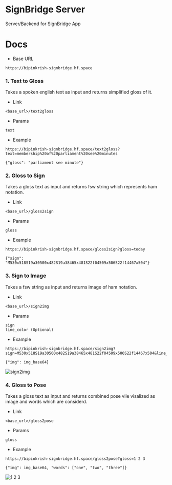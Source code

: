 # SignBridge Server

Server/Backend for SignBridge App

# Docs

* Base URL

```
https://bipinkrish-signbridge.hf.space
```

### 1. Text to Gloss

Takes a spoken english text as input and returns simplified gloss of it.

* Link

```
<base_url>/text2gloss
```

* Params
  
```
text
```

* Example

```
https://bipinkrish-signbridge.hf.space/text2gloss?text=membership%20of%20parliament%20see%20minutes
```

```
{"gloss": "parliament see minute"}
```


### 2. Gloss to Sign

Takes a gloss text as input and returns fsw string which represents ham notation.

* Link

```
<base_url>/gloss2sign
```

* Params
  
```
gloss
```

* Example

```
https://bipinkrish-signbridge.hf.space/gloss2sign?gloss=today
```

```
{"sign": "M530x518S19a30500x482S19a38465x481S22f04509x506S22f14467x504"}
```

### 3. Sign to Image

Takes a fsw string as input and returns image of ham notation.

* Link

```
<base_url>/sign2img
```

* Params
  
```
sign
line_color (Optional)
```

* Example

```
https://bipinkrish-signbridge.hf.space/sign2img?sign=M530x518S19a30500x482S19a38465x481S22f04509x506S22f14467x504&line_color=10,23,122,255
```

```
{"img": img_base64}
```

![sign2img](https://github.com/SignBridgeApp/server/assets/87369440/b316d60e-921f-4205-a418-c13c08c66178)

### 4. Gloss to Pose

Takes a gloss text as input and returns combined pose vile visalized as image and words which are considerd.

* Link

```
<base_url>/gloss2pose
```

* Params
  
```
gloss
```

* Example

```
https://bipinkrish-signbridge.hf.space/gloss2pose?gloss=1 2 3
```

```
{"img": img_base64, "words": ["one", "two", "three"]}
```

![1 2 3](https://github.com/SignBridgeApp/server/assets/87369440/2066b7ea-b4b8-46d8-8ba7-dae9830b578d)
